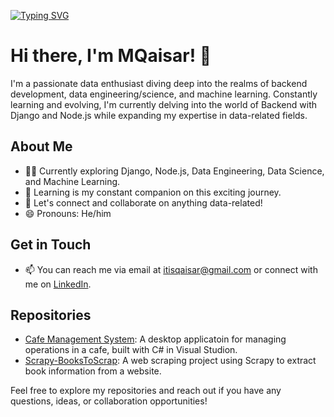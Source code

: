 <a href="https://git.io/typing-svg"><img src="https://readme-typing-svg.demolab.com?font=Fira+Code&size=14&pause=1000&color=F2F2F2BD&center=true&vCenter=true&random=false&width=435&lines=Data+Engineer+%7C+Backend+-+Developer+%7C+Python+Django+Nodejs+%7C+Open-Source" alt="Typing SVG" /></a>


# Hi there, I'm MQaisar! 👋

I'm a passionate data enthusiast diving deep into the realms of backend development, data engineering/science, and machine learning. Constantly learning and evolving, I'm currently delving into the world of Backend with Django and Node.js while expanding my expertise in data-related fields.

## About Me

- 👨‍💻 Currently exploring Django, Node.js, Data Engineering, Data Science, and Machine Learning.
- 🌱 Learning is my constant companion on this exciting journey.
- 💬 Let's connect and collaborate on anything data-related!
- 😄 Pronouns: He/him
  
## Get in Touch

- 📫 You can reach me via email at [itisqaisar@gmail.com](mailto:itisqaisar@gmail.com) or connect with me on [LinkedIn](https://www.linkedin.com/in/muhammad-qaisar-230782185/).

## Repositories

- [Cafe Management System](https://github.com/IamMQaisar/Cafe-Management-System): A desktop applicatoin for managing operations in a cafe, built with C# in Visual Studion.
- [Scrapy-BooksToScrap](https://github.com/IamMQaisar/Scrapy-BooksToScrap): A web scraping project using Scrapy to extract book information from a website.

Feel free to explore my repositories and reach out if you have any questions, ideas, or collaboration opportunities!
